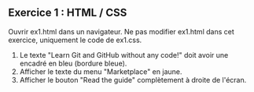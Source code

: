 ## Exercice 1 : HTML / CSS

Ouvrir ex1.html dans un navigateur.
Ne pas modifier ex1.html dans cet exercice, uniquement le code de ex1.css.

1. Le texte "Learn Git and GitHub without any code!" doit avoir une encadré en bleu (bordure bleue).
2. Afficher le texte du menu "Marketplace" en jaune.
3. Afficher le bouton "Read the guide" complètement à droite de l'écran.

